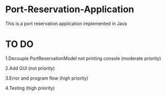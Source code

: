 # Port-Reservation-Application
This is a port reservation application implemented in Java 

# TO DO

1.Decouple PortReservationModel not printing console (moderate priority) 

2.Add GUI (not priority) 

3.Error and program flow (high priority)

4.Testing (high priority)
